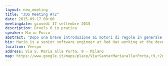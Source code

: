 ```yaml
---
layout: new_meeting
title: "JUG Meeting #72"
date: 2015-09-17 00:00
meetingdate: giovedì 17 settembre 2015
description: Drools 6 in pratica
speaker: Mario Fusco
abstract: "Dopo una breve introduzione ai motori di regole in generale e a Drools 6 in particolare, lascerò la parola a Matteo, Roberto e Gianbattista che illustreranno 3 utilizzi pratici di Drools in ambiti molto diversi tra loro, cercando di evidenziare perchè hanno deciso di utilizzare Drools per i loro specifici casi d'uso e quali vantaggi sono derivati da questa scelta.<ul><li style=margin-left: 50px;><b>Matteo Mortari</b><p>Pratici esempi di regole e casi d'uso, presentati attraverso due prototipi. Monitoraggio di canali social per notifiche personalizzate sul trasporto pubblico locale. Moduli radio XBee e regole, per trasformare un oggetto d'uso quotidiano in IoT.</li><li style=margin-left: 50px;><b>Gianbattista Schieppati</b><p/>Lo speech presenterà l'approccio con il quale abbiamo usato drools per la realizzazione di un configuratore di prodotto generico che potesser essere usato dal cliente senza conosceza di Java, come abbiamo sviluppato un sistema di debug e controllo del comportamento e altre amenità sull'utilizzo di elasticbeanstalk di amazon per testare  una numerosità elevata di combinazioni di scenari.</li><li style=margin-left: 50px;><b>Roberto Franchini</b><p/>Analizziamo ogni giorno milioni di post provenienti da fonti social, per estrarre, con tecniche di NLP (Natural Language Processing), il sentiment generale ed eventuali opinioni nei confronti di prodotti, persone, servizi. Per facilitare lo sviluppo delle regole da parte del team linguistico, mantenendo allo stesso tempo performante il nostro motore semantico (Sophia Semantic Engine), abbiamo integrato Drools con Apache UIMA."</li></ul>
bio: Mario is a senior software engineer at Red Hat working at the development of the core of Drools, the JBoss rule engine. He has a huge experience as Java developer having been involved in (and often leading) many enterprise level projects in several industries ranging from media companies to the financial sector. Among his interests there are also functional programming and Domain Specific Languages. He is also the co-author of "Java 8 in Action" published by Manning.
location: Veespo
address: Via S. Maria alla Porta, 9 - Milano
map: https://www.google.it/maps/place/Via+Santa+Maria+alla+Porta,+9,+20123+Milano/@45.4664129,9.1817829,17z/data=!4m2!3m1!1s0x4786c153a8292d05:0x4c6f0a73c08286b9
---
```

